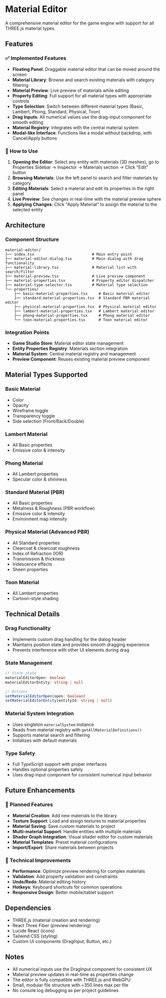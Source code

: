 # Material Editor

A comprehensive material editor for the game engine with support for all THREE.js material types.

## Features

### ✅ Implemented Features

- **Floating Panel**: Draggable material editor that can be moved around the screen
- **Material Library**: Browse and search existing materials with category filtering
- **Material Preview**: Live preview of materials while editing
- **Property Editing**: Full support for all material types with appropriate controls
- **Type Selection**: Switch between different material types (Basic, Lambert, Phong, Standard, Physical, Toon)
- **Drag Inputs**: All numerical values use the drag-input component for smooth editing
- **Material Registry**: Integrates with the central material system
- **Modal-like Interface**: Functions like a modal without backdrop, with Cancel/Apply buttons

### 🎯 How to Use

1. **Opening the Editor**: Select any entity with materials (3D meshes), go to Properties Sidebar → Inspector → Materials section → Click "Edit" button
2. **Browsing Materials**: Use the left panel to search and filter materials by category
3. **Editing Materials**: Select a material and edit its properties in the right panel
4. **Live Preview**: See changes in real-time with the material preview sphere
5. **Applying Changes**: Click "Apply Material" to assign the material to the selected entity

## Architecture

### Component Structure

```
material-editor/
├── index.tsx                          # Main entry point
├── material-editor-dialog.tsx         # Main dialog with drag functionality
├── material-library.tsx               # Material list with search/filter
├── material-preview.tsx               # Live preview component
├── material-properties.tsx            # Property editor dispatcher
├── material-type-selector.tsx         # Material type selection
└── properties/
    ├── basic-material-properties.tsx     # Basic material editor
    ├── standard-material-properties.tsx  # Standard PBR material editor
    ├── physical-material-properties.tsx  # Physical material editor
    ├── lambert-material-properties.tsx   # Lambert material editor
    ├── phong-material-properties.tsx     # Phong material editor
    └── toon-material-properties.tsx      # Toon material editor
```

### Integration Points

- **Game Studio Store**: Material editor state management
- **Entity Properties Registry**: Materials section integration
- **Material System**: Central material registry and management
- **Preview Component**: Reuses existing material preview component

## Material Types Supported

### Basic Material
- Color
- Opacity
- Wireframe toggle
- Transparency toggle
- Side selection (Front/Back/Double)

### Lambert Material
- All Basic properties
- Emissive color & intensity

### Phong Material
- All Lambert properties
- Specular color & shininess

### Standard Material (PBR)
- All Basic properties
- Metalness & Roughness (PBR workflow)
- Emissive color & intensity
- Environment map intensity

### Physical Material (Advanced PBR)
- All Standard properties
- Clearcoat & clearcoat roughness
- Index of Refraction (IOR)
- Transmission & thickness
- Iridescence effects
- Sheen properties

### Toon Material
- All Lambert properties
- Cartoon-style shading

## Technical Details

### Drag Functionality
- Implements custom drag handling for the dialog header
- Maintains position state and provides smooth dragging experience
- Prevents interference with other UI elements during drag

### State Management
```typescript
// Store state
materialEditorOpen: boolean
materialEditorEntity: string | null

// Actions
setMaterialEditorOpen(open: boolean)
setMaterialEditorEntity(entityId: string | null)
```

### Material System Integration
- Uses singleton `materialSystem` instance
- Reads from material registry with `getAllMaterialDefinitions()`
- Supports material search and filtering
- Initializes with default materials

### Type Safety
- Full TypeScript support with proper interfaces
- Handles optional properties safely
- Uses drag-input component for consistent numerical input behavior

## Future Enhancements

### 🚧 Planned Features

- **Material Creation**: Add new materials to the library
- **Texture Support**: Load and assign textures to material properties
- **Material Saving**: Save custom materials to project
- **Multi-material Support**: Handle entities with multiple materials
- **Shader Graph Integration**: Visual shader editor for custom materials
- **Material Templates**: Preset material configurations
- **Import/Export**: Share materials between projects

### 🔧 Technical Improvements

- **Performance**: Optimize preview rendering for complex materials
- **Validation**: Add property validation and constraints
- **Undo/Redo**: Material editing history
- **Hotkeys**: Keyboard shortcuts for common operations
- **Responsive Design**: Better mobile/tablet support

## Dependencies

- THREE.js (material creation and rendering)
- React Three Fiber (preview rendering)
- Lucide React (icons)
- Tailwind CSS (styling)
- Custom UI components (DragInput, Button, etc.)

## Notes

- All numerical inputs use the DragInput component for consistent UX
- Material preview updates in real-time as properties change
- The editor is fully compatible with THREE.js and WebGPU
- Small, modular file structure with ~350 lines max per file
- No console.log debugging as per project guidelines 